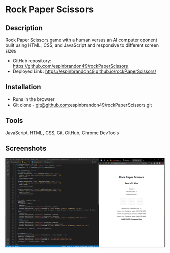 # Rock Paper Scissors
## Description
Rock Paper Scissors game with a human versus an AI computer oponent built using HTML, CSS, and JavaScript and responsive to different screen sizes

* GitHub repository: https://github.com/espinbrandon49/rockPaperScissors
* Deployed Link: https://espinbrandon49.github.io/rockPaperScissors/

## Installation
* Runs in the browser
* Git clone - git@github.com:espinbrandon49/rockPaperScissors.git

## Tools
JavaScript, HTML, CSS, Git, GitHub, Chrome DevTools

## Screenshots
![Rock Paper Scissors](./assets/images/rockPaperScissorsImg.png)